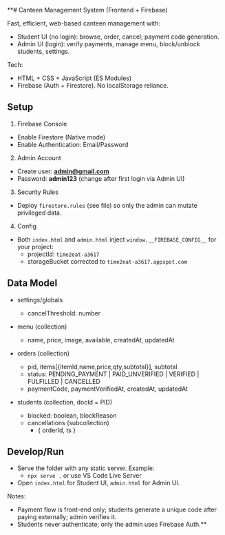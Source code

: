 **# Canteen Management System (Frontend + Firebase)

Fast, efficient, web-based canteen management with:
- Student UI (no login): browse, order, cancel; payment code generation.
- Admin UI (login): verify payments, manage menu, block/unblock students, settings.

Tech:
- HTML + CSS + JavaScript (ES Modules)
- Firebase (Auth + Firestore). No localStorage reliance.

## Setup

1) Firebase Console
- Enable Firestore (Native mode)
- Enable Authentication: Email/Password

2) Admin Account
- Create user: **admin@gmail.com**
- Password: **admin123** (change after first login via Admin UI)

3) Security Rules
- Deploy `firestore.rules` (see file) so only the admin can mutate privileged data.

4) Config
- Both `index.html` and `admin.html` inject `window.__FIREBASE_CONFIG__` for your project:
  - projectId: `time2eat-a3617`
  - storageBucket corrected to `time2eat-a3617.appspot.com`

## Data Model

- settings/globals
  - cancelThreshold: number

- menu (collection)
  - name, price, image, available, createdAt, updatedAt

- orders (collection)
  - pid, items[{itemId,name,price,qty,subtotal}], subtotal
  - status: PENDING_PAYMENT | PAID_UNVERIFIED | VERIFIED | FULFILLED | CANCELLED
  - paymentCode, paymentVerifiedAt, createdAt, updatedAt

- students (collection, docId = PID)
  - blocked: boolean, blockReason
  - cancellations (subcollection)
    - { orderId, ts }

## Develop/Run

- Serve the folder with any static server. Example:
  - `npx serve .` or use VS Code Live Server
- Open `index.html` for Student UI, `admin.html` for Admin UI.

Notes:
- Payment flow is front-end only; students generate a unique code after paying externally; admin verifies it.
- Students never authenticate; only the admin uses Firebase Auth.**
